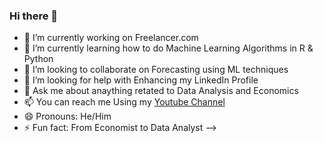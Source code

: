 ### Hi there 👋

- 🔭 I’m currently working on Freelancer.com
- 🌱 I’m currently learning how to do Machine Learning Algorithms in R & Python
- 👯 I’m looking to collaborate on Forecasting using ML techniques
- 🤔 I’m looking for help with Enhancing my LinkedIn Profile
- 💬 Ask me about anaything retated to Data Analysis and Economics
- 📫 You can reach me Using my [Youtube Channel](https://www.youtube.com/channel/UCWI0rEQHO4z0lcwGmnhe7gA) 
- 😄 Pronouns: He/Him
- ⚡ Fun fact: From Economist to Data Analyst
-->
